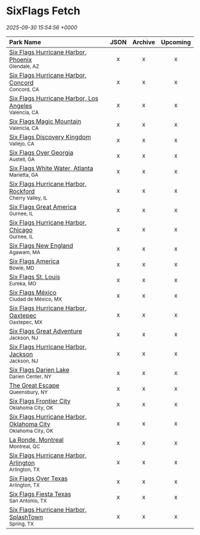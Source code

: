 # SixFlags Fetch

*2025-09-30 15:54:56 +0000*

| Park Name | JSON | Archive | Upcoming |
| :-------- | :--: | :-----: | :------: |
| [Six Flags Hurricane Harbor, Phoenix](https://parkcalendar.com/#46)<br><sup>Glendale, AZ</sup> | x | x | x |
| [Six Flags Hurricane Harbor, Concord](https://parkcalendar.com/#42)<br><sup>Concord, CA</sup> | x | x | x |
| [Six Flags Hurricane Harbor, Los Angeles](https://parkcalendar.com/#11)<br><sup>Valencia, CA</sup> | x | x | x |
| [Six Flags Magic Mountain](https://parkcalendar.com/#6)<br><sup>Valencia, CA</sup> | x | x | x |
| [Six Flags Discovery Kingdom](https://parkcalendar.com/#17)<br><sup>Vallejo, CA</sup> | x | x | x |
| [Six Flags Over Georgia](https://parkcalendar.com/#2)<br><sup>Austell, GA</sup> | x | x | x |
| [Six Flags White Water, Atlanta](https://parkcalendar.com/#25)<br><sup>Marietta, GA</sup> | x | x | x |
| [Six Flags Hurricane Harbor, Rockford](https://parkcalendar.com/#48)<br><sup>Cherry Valley, IL</sup> | x | x | x |
| [Six Flags Great America](https://parkcalendar.com/#7)<br><sup>Gurnee, IL</sup> | x | x | x |
| [Six Flags Hurricane Harbor, Chicago](https://parkcalendar.com/#13)<br><sup>Gurnee, IL</sup> | x | x | x |
| [Six Flags New England](https://parkcalendar.com/#20)<br><sup>Agawam, MA</sup> | x | x | x |
| [Six Flags America](https://parkcalendar.com/#14)<br><sup>Bowie, MD</sup> | x | x | x |
| [Six Flags St. Louis](https://parkcalendar.com/#3)<br><sup>Eureka, MO</sup> | x | x | x |
| [Six Flags México](https://parkcalendar.com/#28)<br><sup>Ciudad de México, MX</sup> | x | x | x |
| [Six Flags Hurricane Harbor, Oaxtepec](https://parkcalendar.com/#32)<br><sup>Oaxtepec, MX</sup> | x | x | x |
| [Six Flags Great Adventure](https://parkcalendar.com/#5)<br><sup>Jackson, NJ</sup> | x | x | x |
| [Six Flags Hurricane Harbor, Jackson](https://parkcalendar.com/#23)<br><sup>Jackson, NJ</sup> | x | x | x |
| [Six Flags Darien Lake](https://parkcalendar.com/#45)<br><sup>Darien Center, NY</sup> | x | x | x |
| [The Great Escape](https://parkcalendar.com/#24)<br><sup>Queensbury, NY</sup> | x | x | x |
| [Six Flags Frontier City](https://parkcalendar.com/#43)<br><sup>Oklahoma City, OK</sup> | x | x | x |
| [Six Flags Hurricane Harbor, Oklahoma City](https://parkcalendar.com/#44)<br><sup>Oklahoma City, OK</sup> | x | x | x |
| [La Ronde, Montreal](https://parkcalendar.com/#29)<br><sup>Montreal, QC</sup> | x | x | x |
| [Six Flags Hurricane Harbor, Arlington](https://parkcalendar.com/#10)<br><sup>Arlington, TX</sup> | x | x | x |
| [Six Flags Over Texas](https://parkcalendar.com/#1)<br><sup>Arlington, TX</sup> | x | x | x |
| [Six Flags Fiesta Texas](https://parkcalendar.com/#8)<br><sup>San Antonio, TX</sup> | x | x | x |
| [Six Flags Hurricane Harbor, SplashTown](https://parkcalendar.com/#47)<br><sup>Spring, TX</sup> | x | x | x |
